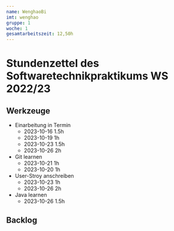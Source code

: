 ```yaml
---
name: WenghaoBi
imt: wenghao
gruppe: 1
woche: 1
gesamtarbeitszeit: 12,50h
---
```


# Stundenzettel des Softwaretechnikpraktikums WS 2022/23

## Werkzeuge
- Einarbeitung in Termin
  - 2023-10-16 1.5h
  - 2023-10-19 1h
  - 2023-10-23 1.5h
  - 2023-10-26 2h
- Git learnen 
  - 2023-10-21 1h
  - 2023-10-20 1h
- User-Stroy anschreiben
  - 2023-10-23 1h 
  - 2023-10-26 2h
- Java learnen
  - 2023-10-26 1.5h
## Backlog
